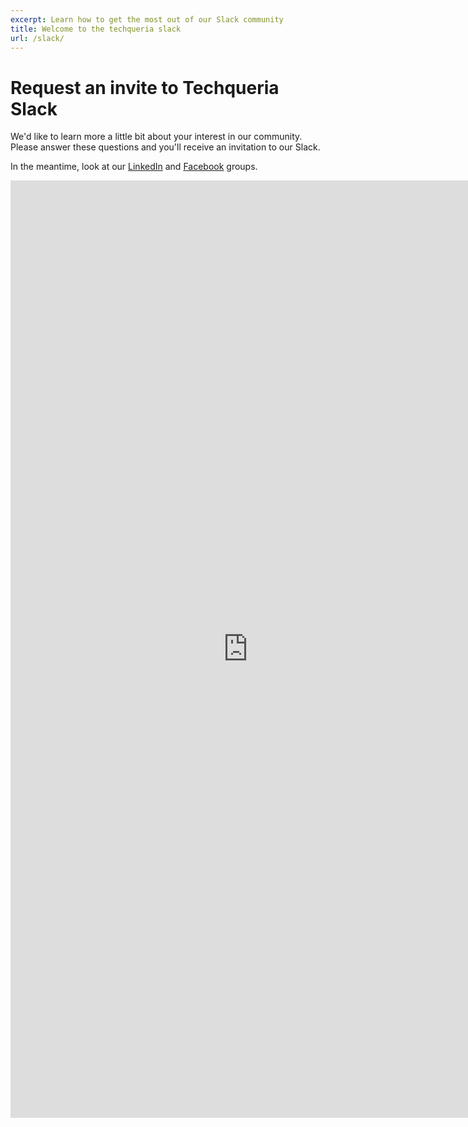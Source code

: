 ```yaml
---
excerpt: Learn how to get the most out of our Slack community
title: Welcome to the techqueria slack
url: /slack/
---
```


# Request an invite to Techqueria Slack

We'd like to learn more a little bit about your interest in our community. Please answer these questions and you'll receive an invitation to our Slack.

In the meantime, look at our [LinkedIn](https://www.linkedin.com/groups/13500636) and [Facebook](https://www.facebook.com/groups/techqueria/) groups.

<iframe src="https://docs.google.com/forms/d/e/1FAIpQLSdOHxMgRifkgekshIjNVvV5Ky4jlYIIbIhLwe1Z83ZF67is-Q/viewform?embedded=true" width="760" height="1500" frameborder="0" marginheight="0" marginwidth="0">Loading...</iframe>

